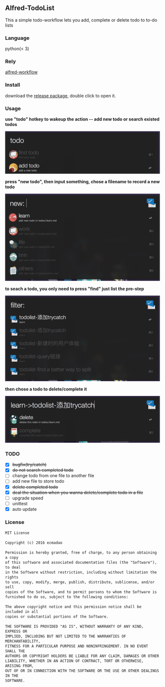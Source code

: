 ## Alfred-TodoList

This a simple todo-workflow lets you add, complete or delete todo to to-do lists

### Language

python(< 3)

### Rely

[alfred-workflow](https://github.com/deanishe/alfred-workflow)

### Install

download the [release package](https://github.com/ecmadao/Alfred-TodoList/releases), double click to open it.

### Usage

**use "todo" hotkey to wakeup the action -- add new todo or search existed todos**

![todo](image/todo.png)

**press "new todo", then input something, chose a filename to record a new todo**

![todo-new](image/todo-new.png)

**to seach a todo, you only need to press "find"  just list the pre-step**

![todo-search](image/todo-search.png)

**then chose a todo to delete/complete it**

![todo-option](image/todo-option.png)

### TODO

- [x] ~~bugfix(try/catch)~~
- [x] ~~do not search completed todo~~
- [ ] change todo from one file to another file
- [ ] add new file to store todo
- [x] ~~delete completed todo~~
- [x] ~~deal the situation when you wanna delete/complete todo in a file~~
- [ ] upgrade speed
- [ ] unittest
- [x] auto update

### License

```
MIT License

Copyright (c) 2016 ecmadao

Permission is hereby granted, free of charge, to any person obtaining a copy
of this software and associated documentation files (the "Software"), to deal
in the Software without restriction, including without limitation the rights
to use, copy, modify, merge, publish, distribute, sublicense, and/or sell
copies of the Software, and to permit persons to whom the Software is
furnished to do so, subject to the following conditions:

The above copyright notice and this permission notice shall be included in all
copies or substantial portions of the Software.

THE SOFTWARE IS PROVIDED "AS IS", WITHOUT WARRANTY OF ANY KIND, EXPRESS OR
IMPLIED, INCLUDING BUT NOT LIMITED TO THE WARRANTIES OF MERCHANTABILITY,
FITNESS FOR A PARTICULAR PURPOSE AND NONINFRINGEMENT. IN NO EVENT SHALL THE
AUTHORS OR COPYRIGHT HOLDERS BE LIABLE FOR ANY CLAIM, DAMAGES OR OTHER
LIABILITY, WHETHER IN AN ACTION OF CONTRACT, TORT OR OTHERWISE, ARISING FROM,
OUT OF OR IN CONNECTION WITH THE SOFTWARE OR THE USE OR OTHER DEALINGS IN THE
SOFTWARE.
```
